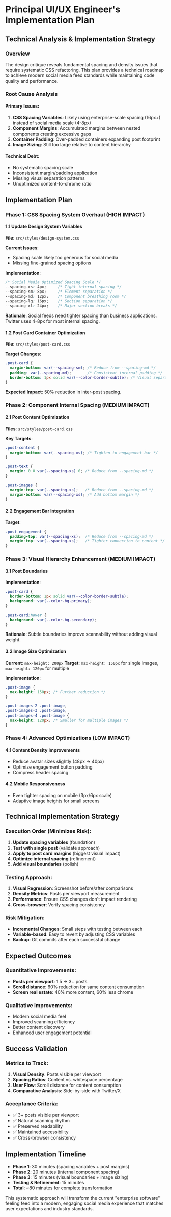 # Principal UI/UX Engineer's Implementation Plan

## Technical Analysis & Implementation Strategy

### Overview
The design critique reveals fundamental spacing and density issues that require systematic CSS refactoring. This plan provides a technical roadmap to achieve modern social media feed standards while maintaining code quality and performance.

### Root Cause Analysis

#### **Primary Issues**:
1. **CSS Spacing Variables**: Likely using enterprise-scale spacing (16px+) instead of social media scale (4-8px)
2. **Component Margins**: Accumulated margins between nested components creating excessive gaps
3. **Container Padding**: Over-padded containers expanding post footprint
4. **Image Sizing**: Still too large relative to content hierarchy

#### **Technical Debt**:
- No systematic spacing scale
- Inconsistent margin/padding application
- Missing visual separation patterns
- Unoptimized content-to-chrome ratio

## Implementation Plan

### **Phase 1: CSS Spacing System Overhaul (HIGH IMPACT)**

#### **1.1 Update Design System Variables**
**File**: `src/styles/design-system.css`

**Current Issues**:
- Spacing scale likely too generous for social media
- Missing fine-grained spacing options

**Implementation**:
```css
/* Social Media Optimized Spacing Scale */
--spacing-xs: 4px;     /* Tight internal spacing */
--spacing-sm: 8px;     /* Element separation */
--spacing-md: 12px;    /* Component breathing room */
--spacing-lg: 16px;    /* Section separation */
--spacing-xl: 24px;    /* Major section breaks */
```

**Rationale**: Social feeds need tighter spacing than business applications. Twitter uses 4-8px for most internal spacing.

#### **1.2 Post Card Container Optimization**
**File**: `src/styles/post-card.css`

**Target Changes**:
```css
.post-card {
  margin-bottom: var(--spacing-sm); /* Reduce from --spacing-md */
  padding: var(--spacing-md);       /* Consistent internal padding */
  border-bottom: 1px solid var(--color-border-subtle); /* Visual separation */
}
```

**Expected Impact**: 50% reduction in inter-post spacing.

### **Phase 2: Component Internal Spacing (MEDIUM IMPACT)**

#### **2.1 Post Content Optimization**
**Files**: `src/styles/post-card.css`

**Key Targets**:
```css
.post-content {
  margin-bottom: var(--spacing-xs); /* Tighten to engagement bar */
}

.post-text {
  margin: 0 0 var(--spacing-xs) 0; /* Reduce from --spacing-md */
}

.post-images {
  margin-top: var(--spacing-xs);   /* Reduce from --spacing-md */
  margin-bottom: var(--spacing-xs); /* Add bottom margin */
}
```

#### **2.2 Engagement Bar Integration**
**Target**:
```css
.post-engagement {
  padding-top: var(--spacing-xs);  /* Reduce from --spacing-md */
  margin-top: var(--spacing-xs);   /* Tighter connection to content */
}
```

### **Phase 3: Visual Hierarchy Enhancement (MEDIUM IMPACT)**

#### **3.1 Post Boundaries**
**Implementation**:
```css
.post-card {
  border-bottom: 1px solid var(--color-border-subtle);
  background: var(--color-bg-primary);
}

.post-card:hover {
  background: var(--color-bg-secondary);
}
```

**Rationale**: Subtle boundaries improve scannability without adding visual weight.

#### **3.2 Image Size Optimization**
**Current**: `max-height: 200px`
**Target**: `max-height: 150px` for single images, `max-height: 120px` for multiple

**Implementation**:
```css
.post-image {
  max-height: 150px; /* Further reduction */
}

.post-images-2 .post-image,
.post-images-3 .post-image,
.post-images-4 .post-image {
  max-height: 120px; /* Smaller for multiple images */
}
```

### **Phase 4: Advanced Optimizations (LOW IMPACT)**

#### **4.1 Content Density Improvements**
- Reduce avatar sizes slightly (48px → 40px)
- Optimize engagement button padding
- Compress header spacing

#### **4.2 Mobile Responsiveness**
- Even tighter spacing on mobile (3px/6px scale)
- Adaptive image heights for small screens

## Technical Implementation Strategy

### **Execution Order** (Minimizes Risk):
1. **Update spacing variables** (foundation)
2. **Test with single post** (validate approach)
3. **Apply to post card margins** (biggest visual impact)
4. **Optimize internal spacing** (refinement)
5. **Add visual boundaries** (polish)

### **Testing Approach**:
1. **Visual Regression**: Screenshot before/after comparisons
2. **Density Metrics**: Posts per viewport measurement
3. **Performance**: Ensure CSS changes don't impact rendering
4. **Cross-browser**: Verify spacing consistency

### **Risk Mitigation**:
- **Incremental Changes**: Small steps with testing between each
- **Variable-based**: Easy to revert by adjusting CSS variables
- **Backup**: Git commits after each successful change

## Expected Outcomes

### **Quantitative Improvements**:
- **Posts per viewport**: 1.5 → 3+ posts
- **Scroll distance**: 60% reduction for same content consumption
- **Screen real estate**: 40% more content, 60% less chrome

### **Qualitative Improvements**:
- Modern social media feel
- Improved scanning efficiency
- Better content discovery
- Enhanced user engagement potential

## Success Validation

### **Metrics to Track**:
1. **Visual Density**: Posts visible per viewport
2. **Spacing Ratios**: Content vs. whitespace percentage
3. **User Flow**: Scroll distance for content consumption
4. **Comparative Analysis**: Side-by-side with Twitter/X

### **Acceptance Criteria**:
- ✅ 3+ posts visible per viewport
- ✅ Natural scanning rhythm
- ✅ Preserved readability
- ✅ Maintained accessibility
- ✅ Cross-browser consistency

## Implementation Timeline
- **Phase 1**: 30 minutes (spacing variables + post margins)
- **Phase 2**: 20 minutes (internal component spacing)
- **Phase 3**: 15 minutes (visual boundaries + image sizing)
- **Testing & Refinement**: 15 minutes
- **Total**: ~80 minutes for complete transformation

This systematic approach will transform the current "enterprise software" feeling feed into a modern, engaging social media experience that matches user expectations and industry standards.